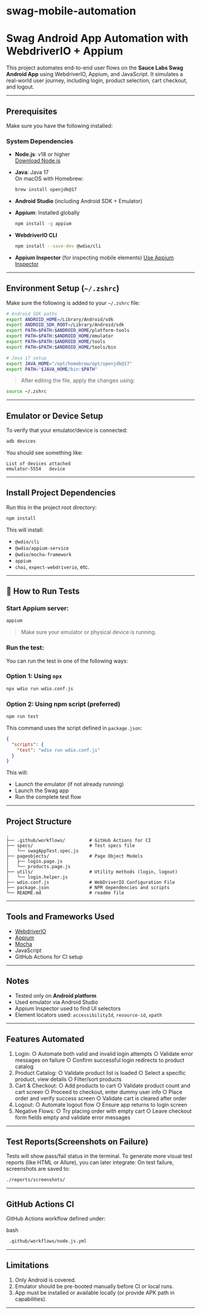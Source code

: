 # swag-mobile-automation
# Swag Android App Automation with WebdriverIO + Appium

This project automates end-to-end user flows on the **Sauce Labs Swag Android App** using WebdriverIO, Appium, and JavaScript. It simulates a real-world user journey, including login, product selection, cart checkout, and logout.

---

##  Prerequisites

Make sure you have the following installed:

### System Dependencies

- **Node.js**: v18 or higher  
  [Download Node.js](https://nodejs.org/en/download)

- **Java**: Java 17  
  On macOS with Homebrew:
  ```bash
  brew install openjdk@17
  ```

- **Android Studio** (including Android SDK + Emulator)

- **Appium**: Installed globally
  ```bash
  npm install -g appium
  ```

- **WebdriverIO CLI**
  ```bash
  npm install --save-dev @wdio/cli
  ```

- **Appium Inspector** (for inspecting mobile elements)
  [Use Appium Inspector](https://inspector.appiumpro.com/)

---

##  Environment Setup (`~/.zshrc`)

Make sure the following is added to your `~/.zshrc` file:

```zsh
# Android SDK paths
export ANDROID_HOME=/Library/Android/sdk
export ANDROID_SDK_ROOT=/Library/Android/sdk
export PATH=$PATH:$ANDROID_HOME/platform-tools
export PATH=$PATH:$ANDROID_HOME/emulator
export PATH=$PATH:$ANDROID_HOME/tools
export PATH=$PATH:$ANDROID_HOME/tools/bin

# Java 17 setup
export JAVA_HOME="/opt/homebrew/opt/openjdk@17"
export PATH="$JAVA_HOME/bin:$PATH"
```

> After editing the file, apply the changes using:
```bash
source ~/.zshrc
```

---

##  Emulator or Device Setup

To verify that your emulator/device is connected:

```bash
adb devices
```

You should see something like:

```
List of devices attached
emulator-5554	device
```

---

##  Install Project Dependencies

Run this in the project root directory:

```bash
npm install
```

This will install:

- `@wdio/cli`
- `@wdio/appium-service`
- `@wdio/mocha-framework`
- `appium`
- `chai`, `expect-webdriverio`, etc.

---

## 🔧 How to Run Tests

### Start Appium server:

```bash
appium
```

> Make sure your emulator or physical device is running.

### Run the test:
You can run the test in one of the following ways:

### Option 1: Using `npx`
```bash
npx wdio run wdio.conf.js
```

### Option 2: Using npm script (preferred)
```bash
npm run test
```

This command uses the script defined in `package.json`:

```json
{
  "scripts": {
    "test": "wdio run wdio.conf.js"
  }
}
```

This will:

- Launch the emulator (if not already running)
- Launch the Swag app
- Run the complete test flow

---

##  Project Structure

```
.
├── .github/workflows/         # GitHub Actions for CI
├── specs/                     # Test specs file
│   └── swagAppTest.spec.js
├── pageobjects/               # Page Object Models
│   ├── login.page.js
│   └── products.page.js
├── utils/                     # Utility methods (login, logout)
│   └── login.helper.js
├── wdio.conf.js               # WebDriverIO Configuration File
├── package.json               # NPM dependencies and scripts
└── README.md                  # readme file

```

---

##  Tools and Frameworks Used

- [WebdriverIO](https://webdriver.io/)
- [Appium](https://appium.io/)
- [Mocha](https://mochajs.org/)
- JavaScript
- GitHub Actions for CI setup

---

##  Notes

- Tested only on **Android platform**
- Used emulator via Android Studio
- Appium Inspector used to find UI selectors
- Element locators used: `accessibilityId`, `resource-id`, `xpath`

---

##  Features Automated

1. Login:
    ○ Automate both valid and invalid login attempts
    ○ Validate error messages on failure
    ○ Confirm successful login redirects to product catalog
2. Product Catalog:
   ○ Validate product list is loaded
   ○ Select a specific product, view details
   ○ Filter/sort products
3. Cart & Checkout:
   ○ Add products to cart
   ○ Validate product count and cart screen
   ○ Proceed to checkout, enter dummy user info
   ○ Place order and verify success screen
   ○ Validate cart is cleared after order
4. Logout:
   ○ Automate logout flow
   ○ Ensure app returns to login screen
5. Negative Flows:
   ○ Try placing order with empty cart
   ○ Leave checkout form fields empty and validate error messages

---

##  Test Reports(Screenshots on Failure)

Tests will show pass/fail status in the terminal. To generate more visual test reports (like HTML or Allure), you can later integrate:
On test failure, screenshots are saved to:

```bash
./reports/screenshots/

```
---

##  GitHub Actions CI

GitHub Actions workflow defined under:

bash
```bash
 .github/workflows/node.js.yml
```

---

## Limitations


1. Only Android is covered.
2. Emulator should be pre-booted manually before CI or local runs.
3. App must be installed or available locally (or provide APK path in capabilities).

---
